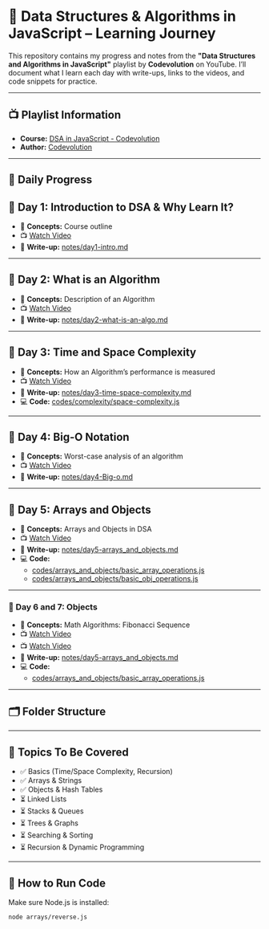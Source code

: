 # 📘 Data Structures & Algorithms in JavaScript – Learning Journey

This repository contains my progress and notes from the **"Data Structures and Algorithms in JavaScript"** playlist by **Codevolution** on YouTube. I’ll document what I learn each day with write-ups, links to the videos, and code snippets for practice.

---

## 📺 Playlist Information

- **Course:** [DSA in JavaScript - Codevolution](https://youtube.com/playlist?list=PLC3y8-rFHvwjPxNAKvZpdnsr41E0fCMMP)
- **Author:** [Codevolution](https://www.youtube.com/@Codevolution)

---

## 📅 Daily Progress

## 📌 Day 1: Introduction to DSA & Why Learn It?

- 🧠 **Concepts:** Course outline  
- 📺 [Watch Video](https://youtu.be/tT9k_3g9rGk?si=6Z5TAxH8Cvle7ap9)  
- 📝 **Write-up:** [notes/day1-intro.md](https://github.com/techrook/Learning_DSA_Javascript/blob/main/notes/day1-intro.md)

---

## 📌 Day 2: What is an Algorithm

- 🧠 **Concepts:** Description of an Algorithm  
- 📺 [Watch Video](https://youtu.be/vVYG8TNN7hg?si=166JKhM944Dpgetv)  
- 📝 **Write-up:** [notes/day2-what-is-an-algo.md](https://github.com/techrook/Learning_DSA_Javascript/blob/main/notes/day2-what-is-an-algo.md)

---

## 📌 Day 3: Time and Space Complexity

- 🧠 **Concepts:** How an Algorithm’s performance is measured  
- 📺 [Watch Video](https://youtu.be/Fo2Qnw5pMGo?si=ZHuu80snvFhWhO7s)  
- 📝 **Write-up:** [notes/day3-time-space-complexity.md](https://github.com/techrook/Learning_DSA_Javascript/blob/main/notes/day3-time-space-complexity.md)  
- 💻 **Code:** [codes/complexity/space-complexity.js](https://github.com/techrook/Learning_DSA_Javascript/blob/main/codes/complexity/space-complexity.js)

---

## 📌 Day 4: Big-O Notation

- 🧠 **Concepts:** Worst-case analysis of an algorithm  
- 📺 [Watch Video](https://youtu.be/3yUuo7TqMW8?si=vUrb675tTZ_puALW)  
- 📝 **Write-up:** [notes/day4-Big-o.md](https://github.com/techrook/Learning_DSA_Javascript/blob/main/notes/day4-Big-o.md)

---

## 📌 Day 5: Arrays and Objects

- 🧠 **Concepts:** Arrays and Objects in DSA  
- 📺 [Watch Video](https://youtu.be/tQjd29Rmo_A?si=k1mhu-ml3GBvKE3t)  
- 📝 **Write-up:** [notes/day5-arrays_and_objects.md](https://github.com/techrook/Learning_DSA_Javascript/blob/main/notes/day5-arrays_and_objects.md)  
- 💻 **Code:**  
  - [codes/arrays_and_objects/basic_array_operations.js](https://github.com/techrook/Learning_DSA_Javascript/blob/main/codes/arrays_and_objects/basic_array_operations.js)  
  - [codes/arrays_and_objects/basic_obj_operations.js](https://github.com/techrook/Learning_DSA_Javascript/blob/main/codes/arrays_and_objects/basic_obj_operations.js)

---


### 📌 Day 6 and 7: Objects
- 🧠 **Concepts:** Math Algorithms: Fibonacci Sequence  
- 📺 [Watch Video](https://youtu.be/Eivk4lyC00E?si=C9ORPgtsaNBONchS)
- 📺 [Watch Video](https://youtu.be/tQjd29Rmo_A?si=k1mhu-ml3GBvKE3t)   
- 📝 **Write-up:** [notes/day5-arrays_and_objects.md](https://github.com/techrook/Learning_DSA_Javascript/blob/main/notes/day5-arrays_and_objects.md)  
- 💻 **Code:**  
  - [codes/arrays_and_objects/basic_array_operations.js](https://github.com/techrook/Learning_DSA_Javascript/blob/main/codes/math_Algorithms/fibonacci.js)  


---
<!-- ---
### 📌 Day 7: Linked List - Theory & Implementation
- 🧠 **Concepts:** Nodes, Head/Tail, Traversal, Insertion, Deletion
- 📺 [Watch Video](https://youtu.be/nquZKh7cT4M?si=Fht1kRoU8aFMPDKP)
- 📝 **Write-up:** `notes/day7-linked-list.md`
- 💻 **Code:** `linked-list/singlyLinkedList.js`

--- -->

## 🗂️ Folder Structure


---

## 🧠 Topics To Be Covered

- ✅ Basics (Time/Space Complexity, Recursion)
- ✅ Arrays & Strings
- ✅ Objects & Hash Tables
- ⏳ Linked Lists
- ⏳ Stacks & Queues
- ⏳ Trees & Graphs
- ⏳ Searching & Sorting
- ⏳ Recursion & Dynamic Programming

---

## 🏃 How to Run Code

Make sure Node.js is installed:

```bash
node arrays/reverse.js
